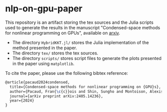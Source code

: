 # nlp-on-gpu-paper

This repository is an artifact storing the tex sources and the Julia scripts
used to generate the results in the manuscript "Condensed-space methods for nonlinear programming on GPUs",
available on [arxiv](https://arxiv.org/abs/2405.14236).

- The directory `HybridKKT.jl/` stores the Julia implementation of the method presented in the paper.
- The directory `tex/` stores the tex sources.
- The directory `scripts/` stores script files to generate the plots presented in the paper using `matplotlib`.

To cite the paper, please use the following bibtex reference:
```tex
@article{pacaud2024condensed,
  title={Condensed-space methods for nonlinear programming on {GPU}s},
  author={Pacaud, Fran{\c{c}}ois and Shin, Sungho and Montoison, Alexis and Schanen, Michel and Anitescu, Mihai},
  journal={arXiv preprint arXiv:2405.14236},
  year={2024}
}
```

